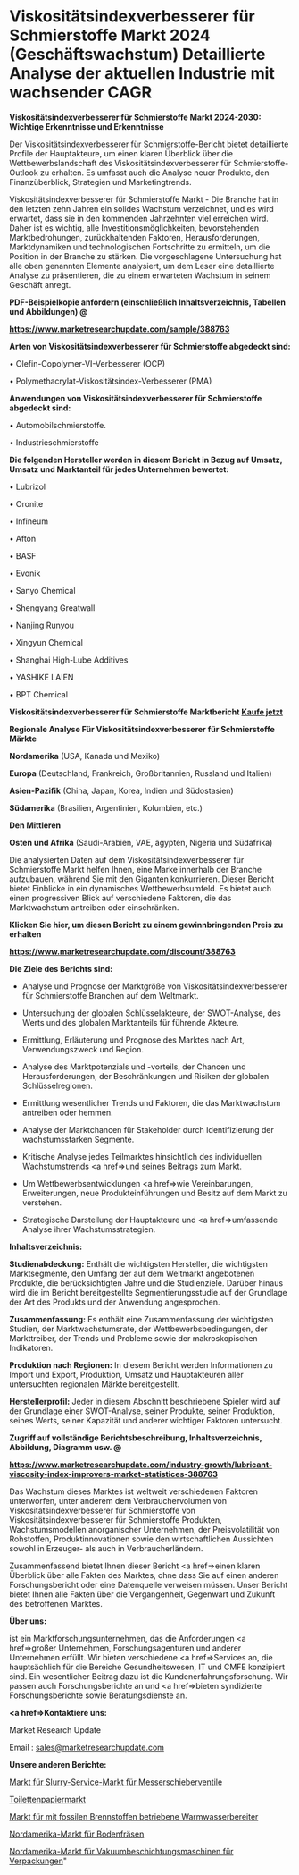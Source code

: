 # Viskositätsindexverbesserer für Schmierstoffe Markt 2024 (Geschäftswachstum) Detaillierte Analyse der aktuellen Industrie mit wachsender CAGR

<strong>Viskositätsindexverbesserer für Schmierstoffe Markt 2024-2030: Wichtige Erkenntnisse und Erkenntnisse</strong>

Der Viskositätsindexverbesserer für Schmierstoffe-Bericht bietet detaillierte Profile der Hauptakteure, um einen klaren Überblick über die Wettbewerbslandschaft des Viskositätsindexverbesserer für Schmierstoffe-Outlook zu erhalten. Es umfasst auch die Analyse neuer Produkte, den Finanzüberblick, Strategien und Marketingtrends.

Viskositätsindexverbesserer für Schmierstoffe Markt - Die Branche hat in den letzten zehn Jahren ein solides Wachstum verzeichnet, und es wird erwartet, dass sie in den kommenden Jahrzehnten viel erreichen wird. Daher ist es wichtig, alle Investitionsmöglichkeiten, bevorstehenden Marktbedrohungen, zurückhaltenden Faktoren, Herausforderungen, Marktdynamiken und technologischen Fortschritte zu ermitteln, um die Position in der Branche zu stärken. Die vorgeschlagene Untersuchung hat alle oben genannten Elemente analysiert, um dem Leser eine detaillierte Analyse zu präsentieren, die zu einem erwarteten Wachstum in seinem Geschäft anregt.



<strong><b>PDF-Beispielkopie anfordern (einschließlich Inhaltsverzeichnis, Tabellen und Abbildungen) @ </b></strong>

<strong><a href=https://www.marketresearchupdate.com/sample/388763>

<strong>https://www.marketresearchupdate.com/sample/388763</u></a></strong></strong>



<strong>Arten von Viskositätsindexverbesserer für Schmierstoffe abgedeckt sind:</strong>

• Olefin-Copolymer-VI-Verbesserer (OCP)

• Polymethacrylat-Viskositätsindex-Verbesserer (PMA)



<strong>Anwendungen von Viskositätsindexverbesserer für Schmierstoffe abgedeckt sind:</strong>

• Automobilschmierstoffe.

• Industrieschmierstoffe



<strong>Die folgenden Hersteller werden in diesem Bericht in Bezug auf Umsatz, Umsatz und Marktanteil für jedes Unternehmen bewertet:</strong>

• Lubrizol

• Oronite

• Infineum

• Afton

• BASF

• Evonik

• Sanyo Chemical

• Shengyang Greatwall

• Nanjing Runyou

• Xingyun Chemical

• Shanghai High-Lube Additives

• YASHIKE LAIEN

• BPT Chemical



<strong>Viskositätsindexverbesserer für Schmierstoffe Marktbericht <a href=https://www.marketresearchupdate.com/buynow/388763>Kaufe jetzt</a></strong>



<strong>Regionale Analyse Für Viskositätsindexverbesserer für Schmierstoffe Märkte</strong>



<strong>Nordamerika</strong> (USA, Kanada und Mexiko)



<strong>Europa</strong> (Deutschland, Frankreich, Großbritannien, Russland und Italien)



<strong>Asien-Pazifik</strong> (China, Japan, Korea, Indien und Südostasien)



<strong>Südamerika</strong> (Brasilien, Argentinien, Kolumbien, etc.)



<strong>Den Mittleren</strong> 

<strong>Osten und Afrika</strong> (Saudi-Arabien, VAE, ägypten, Nigeria und Südafrika)

Die analysierten Daten auf dem Viskositätsindexverbesserer für Schmierstoffe Markt helfen Ihnen, eine Marke innerhalb der Branche aufzubauen, während Sie mit den Giganten konkurrieren. Dieser Bericht bietet Einblicke in ein dynamisches Wettbewerbsumfeld. Es bietet auch einen progressiven Blick auf verschiedene Faktoren, die das Marktwachstum antreiben oder einschränken.



<strong>Klicken Sie hier, um diesen Bericht zu einem gewinnbringenden Preis zu erhalten
</strong>

<strong><a href=https://www.marketresearchupdate.com/discount/388763>https://www.marketresearchupdate.com/discount/388763</b></u></strong></a>



<strong>Die Ziele des Berichts sind:</strong>

- Analyse und Prognose der Marktgröße von Viskositätsindexverbesserer für Schmierstoffe Branchen auf dem Weltmarkt.

- Untersuchung der globalen Schlüsselakteure, der SWOT-Analyse, des Werts und des globalen Marktanteils für führende Akteure.

- Ermittlung, Erläuterung und Prognose des Marktes nach Art, Verwendungszweck und Region.

- Analyse des Marktpotenzials und -vorteils, der Chancen und Herausforderungen, der Beschränkungen und Risiken der globalen Schlüsselregionen.

- Ermittlung wesentlicher Trends und Faktoren, die das Marktwachstum antreiben oder hemmen.

- Analyse der Marktchancen für Stakeholder durch Identifizierung der wachstumsstarken Segmente.

- Kritische Analyse jedes Teilmarktes hinsichtlich des individuellen Wachstumstrends <a href=>und</a> seines Beitrags zum Markt.

- Um Wettbewerbsentwicklungen <a href=>wie</a> Vereinbarungen, Erweiterungen, neue Produkteinführungen und Besitz auf dem Markt zu verstehen.

- Strategische Darstellung der Hauptakteure und <a href=>umfas</a>sende Analyse ihrer Wachstumsstrategien.



<strong>Inhaltsverzeichnis:</strong>



<strong>Studienabdeckung:</strong> Enthält die wichtigsten Hersteller, die wichtigsten Marktsegmente, den Umfang der auf dem Weltmarkt angebotenen Produkte, die berücksichtigten Jahre und die Studienziele. Darüber hinaus wird die im Bericht bereitgestellte Segmentierungsstudie auf der Grundlage der Art des Produkts und der Anwendung angesprochen.



<strong>Zusammenfassung:</strong> Es enthält eine Zusammenfassung der wichtigsten Studien, der Marktwachstumsrate, der Wettbewerbsbedingungen, der Markttreiber, der Trends und Probleme sowie der makroskopischen Indikatoren.



<strong>Produktion nach Regionen:</strong> In diesem Bericht werden Informationen zu Import und Export, Produktion, Umsatz und Hauptakteuren aller untersuchten regionalen Märkte bereitgestellt.



<strong>Herstellerprofil:</strong> Jeder in diesem Abschnitt beschriebene Spieler wird auf der Grundlage einer SWOT-Analyse, seiner Produkte, seiner Produktion, seines Werts, seiner Kapazität und anderer wichtiger Faktoren untersucht.



<strong><b>Zugriff auf vollständige Berichtsbeschreibung, Inhaltsverzeichnis, Abbildung, Diagramm usw. @ </b></strong>

<strong><a href=https://www.marketresearchupdate.com/industry-growth/lubricant-viscosity-index-improvers-market-statistices-388763>https://www.marketresearchupdate.com/industry-growth/lubricant-viscosity-index-improvers-market-statistices-388763</a></strong>

Das Wachstum dieses Marktes ist weltweit verschiedenen Faktoren unterworfen, unter anderem dem Verbrauchervolumen von Viskositätsindexverbesserer für Schmierstoffe von Viskositätsindexverbesserer für Schmierstoffe Produkten, Wachstumsmodellen anorganischer Unternehmen, der Preisvolatilität von Rohstoffen, Produktinnovationen sowie den wirtschaftlichen Aussichten sowohl in Erzeuger- als auch in Verbraucherländern.

Zusammenfassend bietet Ihnen dieser Bericht <a href=>einen</a> klaren Überblick über alle Fakten des Marktes, ohne dass Sie auf einen anderen Forschungsbericht oder eine Datenquelle verweisen müssen. Unser Bericht bietet Ihnen alle Fakten über die Vergangenheit, Gegenwart und Zukunft des betroffenen Marktes.



<strong>Über uns:</strong>

 ist ein Marktforschungsunternehmen, das die Anforderungen <a href=>großer</a> Unternehmen, Forschungsagenturen und anderer Unternehmen erfüllt. Wir bieten verschiedene <a href=>Services</a> an, die hauptsächlich für die Bereiche Gesundheitswesen, IT und CMFE konzipiert sind. Ein wesentlicher Beitrag dazu ist die Kundenerfahrungsforschung. Wir passen auch Forschungsberichte an und <a href=>bieten</a> syndizierte Forschungsberichte sowie Beratungsdienste an.



<strong><a href=>Kontaktiere uns:</a></strong>

Market Research Update

Email : sales@marketresearchupdate.com



<strong>Unsere anderen Berichte:</strong>

<a href=https://www.linkedin.com/pulse/knife-gate-valves-slurry-service-market-size>Markt für Slurry-Service-Markt für Messerschieberventile</a>

<a href=https://www.linkedin.com/pulse/toilet-paper-market-report-2023-top-company-trends>Toilettenpapiermarkt</a>

<a href=https://www.linkedin.com/pulse/fossil-fuel-fired-water-heater-market-outlooks>Markt für mit fossilen Brennstoffen betriebene Warmwasserbereiter</a>

<a href=https://www.linkedin.com/pulse/north-america-rotary-tiller-market-2023-top-industry>Nordamerika-Markt für Bodenfräsen</a>

<a href=https://www.linkedin.com/pulse/north-america-packaging-vacuum-coating-machine-market>Nordamerika-Markt für Vakuumbeschichtungsmaschinen für Verpackungen</a>"
